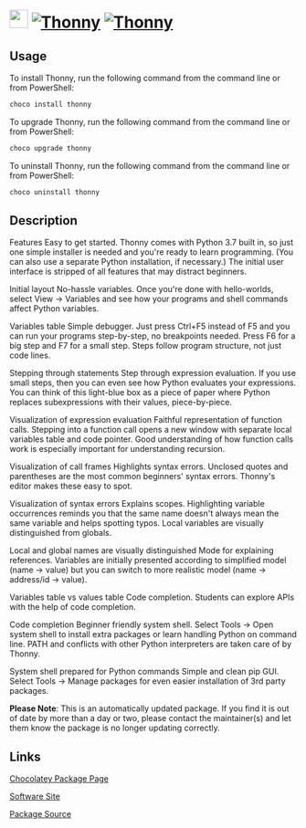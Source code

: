 ﻿# <img src="https://cdn.jsdelivr.net/gh/mkevenaar/chocolatey-packages@81ff2d5f95d772fafbef2696261b9b9d5bc099ac/icons/thonny.png" width="32" height="32"/> [![Thonny](https://img.shields.io/chocolatey/v/thonny.svg?label=Thonny)](https://chocolatey.org/packages/thonny) [![Thonny](https://img.shields.io/chocolatey/dt/thonny.svg)](https://chocolatey.org/packages/thonny)

## Usage
To install Thonny, run the following command from the command line or from PowerShell:
```powershell
choco install thonny
```

To upgrade Thonny, run the following command from the command line or from PowerShell:
```powershell
choco upgrade thonny
```

To uninstall Thonny, run the following command from the command line or from PowerShell:
```powershell
choco uninstall thonny
```

## Description
Features
Easy to get started. Thonny comes with Python 3.7 built in, so just one simple installer is needed and you're ready to learn programming. (You can also use a separate Python installation, if necessary.) The initial user interface is stripped of all features that may distract beginners.

Initial layout
No-hassle variables. Once you're done with hello-worlds, select View → Variables and see how your programs and shell commands affect Python variables.

Variables table
Simple debugger. Just press Ctrl+F5 instead of F5 and you can run your programs step-by-step, no breakpoints needed. Press F6 for a big step and F7 for a small step. Steps follow program structure, not just code lines.

Stepping through statements
Step through expression evaluation. If you use small steps, then you can even see how Python evaluates your expressions. You can think of this light-blue box as a piece of paper where Python replaces subexpressions with their values, piece-by-piece.

Visualization of expression evaluation
Faithful representation of function calls. Stepping into a function call opens a new window with separate local variables table and code pointer. Good understanding of how function calls work is especially important for understanding recursion.

Visualization of call frames
Highlights syntax errors. Unclosed quotes and parentheses are the most common beginners' syntax errors. Thonny's editor makes these easy to spot.

Visualization of syntax errors
Explains scopes. Highlighting variable occurrences reminds you that the same name doesn't always mean the same variable and helps spotting typos. Local variables are visually distinguished from globals.

Local and global names are visually distinguished
Mode for explaining references. Variables are initially presented according to simplified model (name → value) but you can switch to more realistic model (name → address/id → value).

Variables table vs values table
Code completion. Students can explore APIs with the help of code completion.

Code completion
Beginner friendly system shell. Select Tools → Open system shell to install extra packages or learn handling Python on command line. PATH and conflicts with other Python interpreters are taken care of by Thonny.

System shell prepared for Python commands
Simple and clean pip GUI. Select Tools → Manage packages for even easier installation of 3rd party packages.

**Please Note**: This is an automatically updated package. If you find it is
out of date by more than a day or two, please contact the maintainer(s) and
let them know the package is no longer updating correctly.


## Links
[Chocolatey Package Page](https://chocolatey.org/packages/thonny)

[Software Site](https://thonny.org/)

[Package Source](https://github.com/mkevenaar/chocolatey-packages/tree/master/automatic/thonny)

